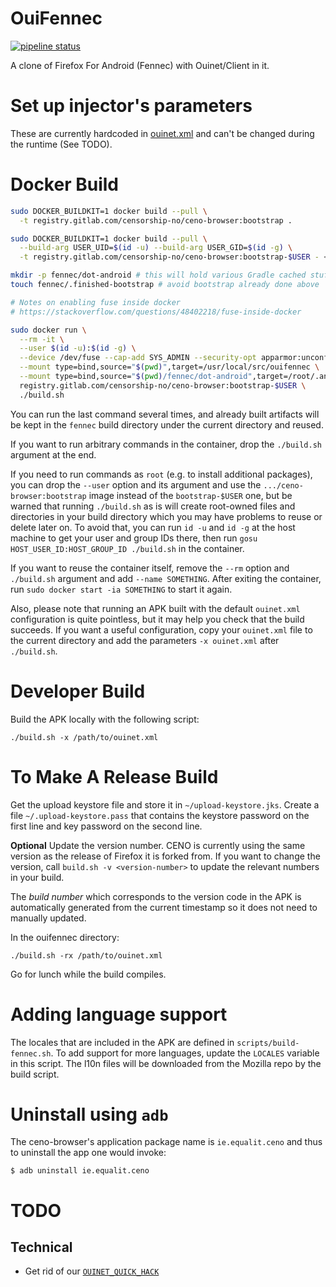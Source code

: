 # OuiFennec

[![pipeline status](https://gitlab.com/censorship-no/ceno-browser/badges/master/pipeline.svg)](https://gitlab.com/censorship-no/ceno-browser/commits/master)

A clone of Firefox For Android (Fennec) with Ouinet/Client in it.

# Set up injector's parameters

These are currently hardcoded in [ouinet.xml](https://github.com/equalitie/gecko-dev/blob/ouinet/mobile/android/app/src/main/res/values/ouinet.xml)
and can't be changed during the runtime (See TODO).

# Docker Build

```sh
sudo DOCKER_BUILDKIT=1 docker build --pull \
  -t registry.gitlab.com/censorship-no/ceno-browser:bootstrap .

sudo DOCKER_BUILDKIT=1 docker build --pull \
  --build-arg USER_UID=$(id -u) --build-arg USER_GID=$(id -g) \
  -t registry.gitlab.com/censorship-no/ceno-browser:bootstrap-$USER - < Dockerfile.user

mkdir -p fennec/dot-android # this will hold various Gradle cached stuff
touch fennec/.finished-bootstrap # avoid bootstrap already done above

# Notes on enabling fuse inside docker
# https://stackoverflow.com/questions/48402218/fuse-inside-docker

sudo docker run \
  --rm -it \
  --user $(id -u):$(id -g) \
  --device /dev/fuse --cap-add SYS_ADMIN --security-opt apparmor:unconfined \
  --mount type=bind,source="$(pwd)",target=/usr/local/src/ouifennec \
  --mount type=bind,source="$(pwd)/fennec/dot-android",target=/root/.android \
  registry.gitlab.com/censorship-no/ceno-browser:bootstrap-$USER \
  ./build.sh
```

You can run the last command several times, and already built artifacts will be kept in the `fennec` build directory under the current directory and reused.

If you want to run arbitrary commands in the container, drop the `./build.sh` argument at the end.

If you need to run commands as `root` (e.g. to install additional packages), you can drop the `--user` option and its argument and use the `.../ceno-browser:bootstrap` image instead of the `bootstrap-$USER` one, but be warned that running `./build.sh` as is will create root-owned files and directories in your build directory which you may have problems to reuse or delete later on. To avoid that, you can run `id -u` and `id -g` at the host machine to get your user and group IDs there, then run `gosu HOST_USER_ID:HOST_GROUP_ID ./build.sh` in the container.

If you want to reuse the container itself, remove the `--rm` option and `./build.sh` argument and add `--name SOMETHING`. After exiting the container, run `sudo docker start -ia SOMETHING` to start it again.

Also, please note that running an APK built with the default `ouinet.xml` configuration is quite pointless, but it may help you check that the build succeeds. If you want a useful configuration, copy your `ouinet.xml` file to the current directory and add the parameters `-x ouinet.xml` after `./build.sh`.

# Developer Build
Build the APK locally with the following script:
```
./build.sh -x /path/to/ouinet.xml
```

# To Make A Release Build

Get the upload keystore file and store it in `~/upload-keystore.jks`. Create a file `~/.upload-keystore.pass` that contains the keystore password on the first line and key password on the second line.

**Optional** Update the version number. CENO is currently using the same version as the release of Firefox it is forked from. If you want to change the version, call `build.sh -v <version-number>` to update the relevant numbers in your build.

The *build number* which corresponds to the version code in the APK is automatically generated from the current timestamp so it does not need to manually updated.

In the ouifennec directory:
```
./build.sh -rx /path/to/ouinet.xml
```
Go for lunch while the build compiles.

# Adding language support 
The locales that are included in the APK are defined in `scripts/build-fennec.sh`. To add support for more languages, update the `LOCALES` variable in this script. The l10n files will be downloaded from the Mozilla repo by the build script.

# Uninstall using `adb`

The ceno-browser's application package name is `ie.equalit.ceno` and thus to
uninstall the app one would invoke:

```
$ adb uninstall ie.equalit.ceno
```

# TODO

## Technical

* Get rid of our [`OUINET_QUICK_HACK`](https://github.com/equalitie/gecko-dev/commit/2de7aad32981201d5a75cfbc9c49acf38f21dc0c)
